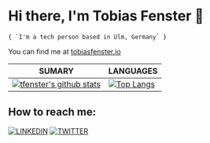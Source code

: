 # Hi there, I'm Tobias Fenster 👋

```
{ `I'm a tech person based in Ulm, Germany` }
```

You can find me at [tobiasfenster.io](https://tobiasfenster.io)

| **SUMARY**                                                                                                                                              | **LANGUAGES**                                                                                                                                         |
| ------------------------------------------------------------------------------------------------------------------------------------------------------- | ----------------------------------------------------------------------------------------------------------------------------------------------------- |
| [![tfenster's github stats](https://github-readme-stats.vercel.app/api?username=tfenster&show_icons=true)](https://github.com/anuraghazra/github-readme-stats) | [![Top Langs](https://github-readme-stats.vercel.app/api/top-langs/?username=tfenster&layout=compact)](https://github.com/anuraghazra/github-readme-stats)


## How to reach me:

[![LINKEDIN](https://img.shields.io/badge/Linkedin-black?style=for-the-badge&logo=linkedin)](https://www.linkedin.com/in/tobiasfenster/) [![TWITTER](https://img.shields.io/badge/Twitter-black?style=for-the-badge&logo=twitter)](https://twitter.com/tobiasfenster)
